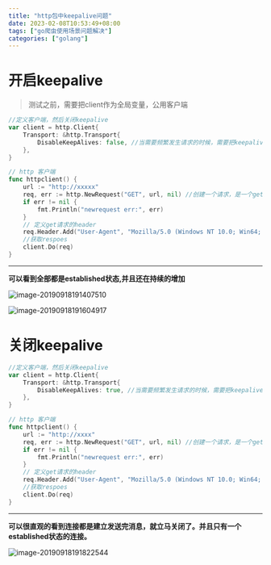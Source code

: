 ```yaml
---
title: "http包中keepalive问题"
date: 2023-02-08T10:53:49+08:00
tags: ["go爬虫使用场景问题解决"]
categories: ["golang"]
---
```


<!--more-->
# 开启keepalive

> 测试之前，需要把client作为全局变量，公用客户端

```GO
//定义客户端，然后关闭keepalive
var client = http.Client{
	Transport: &http.Transport{
		DisableKeepAlives: false, //当需要频繁发生请求的时候，需要把keepalive关闭掉。避免无限建立连接。
	},
}

// http 客户端
func httpclient() {
	url := "http://xxxxx"
	req, err := http.NewRequest("GET", url, nil) //创建一个请求，是一个get请求，Qurl，需要传入的参数是nil
	if err != nil {
		fmt.Println("newrequest err:", err)
	}
	// 定义get请求的header
	req.Header.Add("User-Agent", "Mozilla/5.0 (Windows NT 10.0; Win64; x64) AppleWebKit/537.36 (KHTML, like Gecko) Chrome/73.0.3683.86 Safari/537.36")
	//获取respoes
	client.Do(req)
}
```

---

**可以看到全部都是established状态,并且还在持续的增加**

![image-20190918191407510](/post/images/image-20190918191407510.png)

![image-20190918191604917](/post/images/image-20190918191604917.png)

# 关闭keepalive

```go
//定义客户端，然后关闭keepalive
var client = http.Client{
	Transport: &http.Transport{
		DisableKeepAlives: true, //当需要频繁发生请求的时候，需要把keepalive关闭掉。避免无限建立连接。
	},
}

// http 客户端
func httpclient() {
	url := "http://xxxx"
	req, err := http.NewRequest("GET", url, nil) //创建一个请求，是一个get请求，Qurl，需要传入的参数是nil
	if err != nil {
		fmt.Println("newrequest err:", err)
	}
	// 定义get请求的header
	req.Header.Add("User-Agent", "Mozilla/5.0 (Windows NT 10.0; Win64; x64) AppleWebKit/537.36 (KHTML, like Gecko) Chrome/73.0.3683.86 Safari/537.36")
	//获取respoes
	client.Do(req)
}
```
---

**可以很直观的看到连接都是建立发送完消息，就立马关闭了。并且只有一个established状态的连接。**

![image-20190918191822544](/post/images/image-20190918191822544.png)

